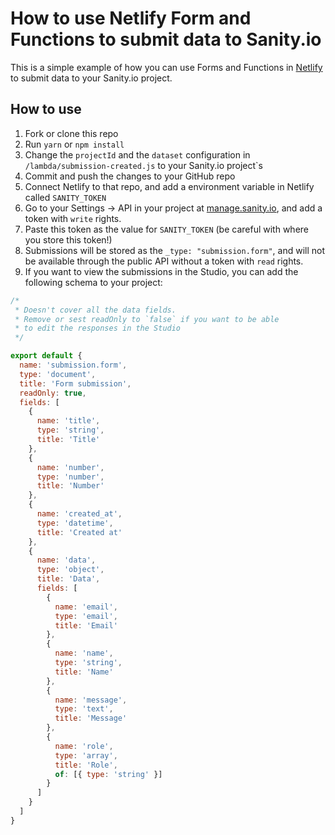 # How to use Netlify Form and Functions to submit data to Sanity.io

This is a simple example of how you can use Forms and Functions in [Netlify](https://netlify.com) to submit data to your Sanity.io project.

## How to use

1. Fork or clone this repo
2. Run `yarn` or `npm install`
3. Change the `projectId` and the `dataset` configuration in `/lambda/submission-created.js` to your Sanity.io project`s
4. Commit and push the changes to your GitHub repo
5. Connect Netlify to that repo, and add a environment variable in Netlify called `SANITY_TOKEN`
6. Go to your Settings -> API in your project at [manage.sanity.io](https://manage.sanity.io), and add a token with `write` rights.
7. Paste this token as the value for `SANITY_TOKEN` (be careful with where you store this token!)
8. Submissions will be stored as the `_type: "submission.form"`, and will not be available through the public API without a token with `read` rights.
9. If you want to view the submissions in the Studio, you can add the following schema to your project:

```js
/*
 * Doesn't cover all the data fields.
 * Remove or sest readOnly to `false` if you want to be able
 * to edit the responses in the Studio
 */

export default {
  name: 'submission.form',
  type: 'document',
  title: 'Form submission',
  readOnly: true,
  fields: [
    {
      name: 'title',
      type: 'string',
      title: 'Title'
    },
    {
      name: 'number',
      type: 'number',
      title: 'Number'
    },
    {
      name: 'created_at',
      type: 'datetime',
      title: 'Created at'
    },
    {
      name: 'data',
      type: 'object',
      title: 'Data',
      fields: [
        {
          name: 'email',
          type: 'email',
          title: 'Email'
        },
        {
          name: 'name',
          type: 'string',
          title: 'Name'
        },
        {
          name: 'message',
          type: 'text',
          title: 'Message'
        },
        {
          name: 'role',
          type: 'array',
          title: 'Role',
          of: [{ type: 'string' }]
        }
      ]
    }
  ]
}

```